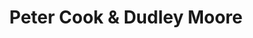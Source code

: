 ---
title: "Peter Cook & Dudley Moore"
summary: "Comedy partnership that ran for most of the 1960s and 70s, ending as Dudley Moore's film career began to grow. Two of their comedy characters \"Pete and Dud\" would evolve into their alter-egos who would perform more of their adult material."
image: "peter-cook-dudley-moore.jpg"
apple_music_artist_url: "https://music.apple.com/gb/artist/peter-cook-dudley-moore/155733582"
wikipedia_url: "none"
---